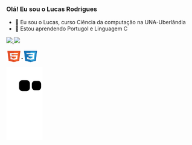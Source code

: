 ### Olá! Eu sou o Lucas Rodrigues

- 🔭 Eu sou o Lucas, curso Ciência da computação na UNA-Uberlândia
- 🌱 Estou aprendendo Portugol e Linguagem C
 <div>
  <a href="https://github.com/lucasfars">
  <img height="180em" src="https://github-readme-stats.vercel.app/api?username=lucasfars&show_icons=true&theme=dark&include_all_commits=true&count_private=true"/>
  <img height="180em" src="https://github-readme-stats.vercel.app/api/top-langs/?username=lucasfars&layout=compact&langs_count=7&theme=dark"/>
</div>
 
<div style="display: inline_block"><br>
  <img align="center" alt="Rafa-HTML" height="30" width="40" src="https://raw.githubusercontent.com/devicons/devicon/master/icons/html5/html5-original.svg">
  <img align="center" alt="Rafa-CSS" height="30" width="40" src="https://raw.githubusercontent.com/devicons/devicon/master/icons/css3/css3-original.svg">

  ![Snake animation](https://github.com/rafaballerini/rafaballerini/blob/output/github-contribution-grid-snake.svg) 
 </div>

